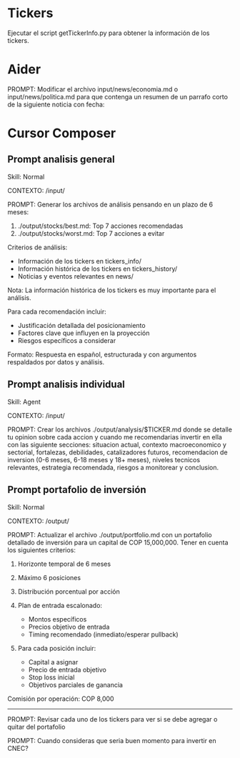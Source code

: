 # Tickers

Ejecutar el script getTickerInfo.py para obtener la información de los tickers.

# Aider

PROMPT: Modificar el archivo input/news/economia.md o input/news/politica.md para que contenga un resumen de un parrafo corto de la siguiente noticia con fecha:

# Cursor Composer

## Prompt analisis general

Skill: Normal

CONTEXTO: /input/

PROMPT: Generar los archivos de análisis pensando en un plazo de 6 meses:

1. ./output/stocks/best.md: Top 7 acciones recomendadas
2. ./output/stocks/worst.md: Top 7 acciones a evitar

Criterios de análisis:

- Información de los tickers en tickers_info/
- Información histórica de los tickers en tickers_history/
- Noticias y eventos relevantes en news/

Nota: La información histórica de los tickers es muy importante para el análisis.

Para cada recomendación incluir:

- Justificación detallada del posicionamiento
- Factores clave que influyen en la proyección
- Riesgos específicos a considerar

Formato: Respuesta en español, estructurada y con argumentos respaldados por datos y análisis.

## Prompt analisis individual

Skill: Agent

CONTEXTO: /input/

PROMPT: Crear los archivos ./output/analysis/$TICKER.md donde se detalle tu opinion sobre cada accion y cuando me recomendarias invertir en ella con las siguiente secciones: situacion actual, contexto macroeconomico y sectorial, fortalezas, debilidades, catalizadores futuros, recomendacion de inversion (0-6 meses, 6-18 meses y 18+ meses), niveles tecnicos relevantes, estrategia recomendada, riesgos a monitorear y conclusion.

## Prompt portafolio de inversión

Skill: Normal

CONTEXTO: /output/

PROMPT: Actualizar el archivo ./output/portfolio.md con un portafolio detallado de inversión para un capital de COP 15,000,000. Tener en cuenta los siguientes criterios:

1. Horizonte temporal de 6 meses
2. Máximo 6 posiciones
3. Distribución porcentual por acción
4. Plan de entrada escalonado:

   - Montos específicos
   - Precios objetivo de entrada
   - Timing recomendado (inmediato/esperar pullback)

5. Para cada posición incluir:

   - Capital a asignar
   - Precio de entrada objetivo
   - Stop loss inicial
   - Objetivos parciales de ganancia

Comisión por operación: COP 8,000

---

PROMPT: Revisar cada uno de los tickers para ver si se debe agregar o quitar del portafolio

PROMPT: Cuando consideras que seria buen momento para invertir en CNEC?
